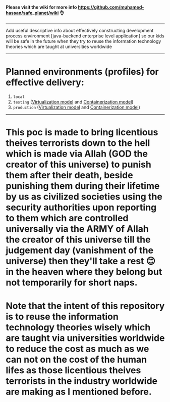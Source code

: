 
#### Please visit the wiki for more info https://github.com/muhamed-hassan/safe_planet/wiki 👌

***

Add useful descriptive info about effectively constructing development process environment [java-backend enterprise level application] so our kids will be safe in the future when they try to reuse the information technology theories which are taught at universities worldwide

***

# Planned environments (profiles) for effective delivery:
1. `local`
2. `testing` ([Virtualization model](https://en.wikipedia.org/wiki/Virtualization) and [Containerization model](https://en.wikipedia.org/wiki/Containerization_(computing)))
3. `production` ([Virtualization model](https://en.wikipedia.org/wiki/Virtualization) and [Containerization model](https://en.wikipedia.org/wiki/Containerization_(computing)))

***

# This poc is made to bring licentious theives terrorists down to the hell which is made via Allah (GOD the creator of this universe) to punish them after their death, beside punishing them during their lifetime by us as civilized societies using the security authorities upon reporting to them which are controlled universally via the ARMY of Allah the creator of this universe till the judgement day (vanishment of the universe) then they'll take a rest 😊 in the heaven where they belong but not temporarily for short naps. 

# Note that the intent of this repository is to reuse the information technology theories wisely which are taught via universities worldwide to reduce the cost as much as we can not on the cost of the human lifes as those licentious theives terrorists in the industry worldwide are making as I mentioned before.
